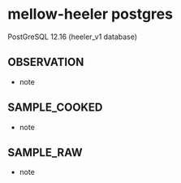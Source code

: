 # mellow-heeler postgres
PostGreSQL 12.16 (heeler_v1 database)

## OBSERVATION
+ note

## SAMPLE_COOKED
+ note 

## SAMPLE_RAW
+ note

